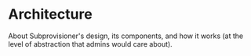 # Architecture

About Subprovisioner's design, its components, and how it works (at the level of
abstraction that admins would care about).

